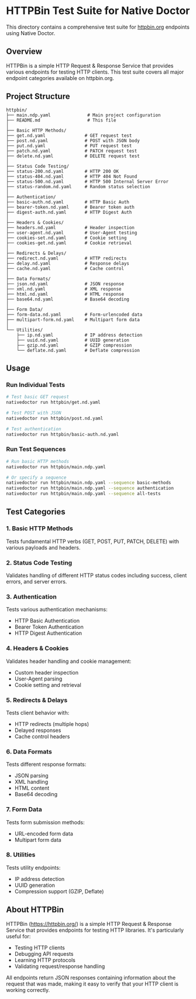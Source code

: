 # HTTPBin Test Suite for Native Doctor

This directory contains a comprehensive test suite for [httpbin.org](https://httpbin.org/) endpoints using Native Doctor.

## Overview

HTTPBin is a simple HTTP Request & Response Service that provides various endpoints for testing HTTP clients. This test suite covers all major endpoint categories available on httpbin.org.

## Project Structure

```
httpbin/
├── main.ndp.yaml              # Main project configuration
├── README.md                  # This file
│
├── Basic HTTP Methods/
├── get.nd.yaml               # GET request test
├── post.nd.yaml              # POST with JSON body
├── put.nd.yaml               # PUT request test
├── patch.nd.yaml             # PATCH request test
├── delete.nd.yaml            # DELETE request test
│
├── Status Code Testing/
├── status-200.nd.yaml        # HTTP 200 OK
├── status-404.nd.yaml        # HTTP 404 Not Found
├── status-500.nd.yaml        # HTTP 500 Internal Server Error
├── status-random.nd.yaml     # Random status selection
│
├── Authentication/
├── basic-auth.nd.yaml        # HTTP Basic Auth
├── bearer-token.nd.yaml      # Bearer token auth
├── digest-auth.nd.yaml       # HTTP Digest Auth
│
├── Headers & Cookies/
├── headers.nd.yaml           # Header inspection
├── user-agent.nd.yaml        # User-Agent testing
├── cookies-set.nd.yaml       # Cookie setting
├── cookies-get.nd.yaml       # Cookie retrieval
│
├── Redirects & Delays/
├── redirect.nd.yaml          # HTTP redirects
├── delay.nd.yaml             # Response delays
├── cache.nd.yaml             # Cache control
│
├── Data Formats/
├── json.nd.yaml              # JSON response
├── xml.nd.yaml               # XML response
├── html.nd.yaml              # HTML response
├── base64.nd.yaml            # Base64 decoding
│
├── Form Data/
├── form-data.nd.yaml         # Form-urlencoded data
├── multipart-form.nd.yaml    # Multipart form data
│
└── Utilities/
    ├── ip.nd.yaml            # IP address detection
    ├── uuid.nd.yaml          # UUID generation
    ├── gzip.nd.yaml          # GZIP compression
    └── deflate.nd.yaml       # Deflate compression
```

## Usage

### Run Individual Tests

```bash
# Test basic GET request
nativedoctor run httpbin/get.nd.yaml

# Test POST with JSON
nativedoctor run httpbin/post.nd.yaml

# Test authentication
nativedoctor run httpbin/basic-auth.nd.yaml
```

### Run Test Sequences

```bash
# Run basic HTTP methods
nativedoctor run httpbin/main.ndp.yaml

# Or specify a sequence
nativedoctor run httpbin/main.ndp.yaml --sequence basic-methods
nativedoctor run httpbin/main.ndp.yaml --sequence authentication
nativedoctor run httpbin/main.ndp.yaml --sequence all-tests
```

## Test Categories

### 1. Basic HTTP Methods
Tests fundamental HTTP verbs (GET, POST, PUT, PATCH, DELETE) with various payloads and headers.

### 2. Status Code Testing
Validates handling of different HTTP status codes including success, client errors, and server errors.

### 3. Authentication
Tests various authentication mechanisms:
- HTTP Basic Authentication
- Bearer Token Authentication  
- HTTP Digest Authentication

### 4. Headers & Cookies
Validates header handling and cookie management:
- Custom header inspection
- User-Agent parsing
- Cookie setting and retrieval

### 5. Redirects & Delays
Tests client behavior with:
- HTTP redirects (multiple hops)
- Delayed responses
- Cache control headers

### 6. Data Formats
Tests different response formats:
- JSON parsing
- XML handling
- HTML content
- Base64 decoding

### 7. Form Data
Tests form submission methods:
- URL-encoded form data
- Multipart form data

### 8. Utilities
Tests utility endpoints:
- IP address detection
- UUID generation
- Compression support (GZIP, Deflate)

## About HTTPBin

HTTPBin (https://httpbin.org/) is a simple HTTP Request & Response Service that provides endpoints for testing HTTP libraries. It's particularly useful for:

- Testing HTTP clients
- Debugging API requests
- Learning HTTP protocols
- Validating request/response handling

All endpoints return JSON responses containing information about the request that was made, making it easy to verify that your HTTP client is working correctly.
